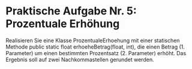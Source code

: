 # Praktische Aufgabe Nr. 5: Prozentuale Erhöhung

Realisieren Sie eine Klasse ProzentualeErhoehung mit einer statischen Methode public static
float erhoeheBetrag(float, int), die einen Betrag (1. Parameter) um einen bestimmten
Prozentsatz (2. Parameter) erhöht. Das Ergebnis soll auf zwei Nachkommastellen gerundet werden.
